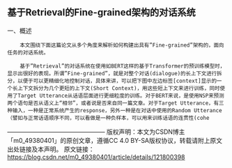 ## 基于Retrieval的Fine-grained架构的对话系统


一、概述

        本文围绕下面这篇论文从多个角度来解析如何构建出具有”Fine-grained”架构的，面向任务的对话系统。

        基于”Retrieval”的对话系统在使用如BERT这样的基于Transformer的预训练模型时，显示出很好的表现。所谓”Fine-grained”，就是对整个对话(dialogue)的长上下文进行拆分，以便于可以更精细化地控制对话，具体来讲，可以把下图中左边标签[context]显示的一个长上下文拆分为几个更短的上下文(Short Context)，用这些短上下文来进行训练，同时使用了Target Utterance从话语层面进行更细粒度的训练。对于BERT来说，是使用NSP来预测两个语句是否从语义上“相邻”，或者说是否来自同一篇文章。对于Target Utterance，有三种输入，一种是正常系统产生的response，另外一种是在对话中使用的Random Utterance（譬如与正常话语顺序不同，可以看做是一种负样本，可以用来训练话语的连贯性(cohe

————————————————
版权声明：本文为CSDN博主「m0_49380401」的原创文章，遵循CC 4.0 BY-SA版权协议，转载请附上原文出处链接及本声明。
原文链接：https://blog.csdn.net/m0_49380401/article/details/121800398

